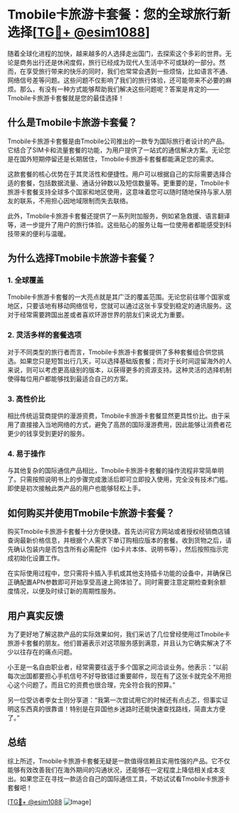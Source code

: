 # Tmobile卡旅游卡套餐：您的全球旅行新选择[[TG💪+ @esim1088](https://t.me/s/esim1088)]

随着全球化进程的加快，越来越多的人选择走出国门，去探索这个多彩的世界。无论是商务出行还是休闲度假，旅行已经成为现代人生活中不可或缺的一部分。然而，在享受旅行带来的快乐的同时，我们也常常会遇到一些烦恼，比如语言不通、网络信号差等问题。这些问题不仅影响了我们的旅行体验，还可能带来不必要的麻烦。那么，有没有一种方式能够帮助我们解决这些问题呢？答案是肯定的——Tmobile卡旅游卡套餐就是您的最佳选择！

## 什么是Tmobile卡旅游卡套餐？

Tmobile卡旅游卡套餐是由Tmobile公司推出的一款专为国际旅行者设计的产品。它结合了SIM卡和流量套餐的功能，为用户提供了一站式的通信解决方案。无论您是在国外短期停留还是长期居住，Tmobile卡旅游卡套餐都能满足您的需求。

这款套餐的核心优势在于其灵活性和便捷性。用户可以根据自己的实际需要选择合适的套餐，包括数据流量、通话分钟数以及短信数量等。更重要的是，Tmobile卡旅游卡套餐支持全球多个国家和地区使用，这意味着您可以随时随地保持与家人朋友的联系，不用担心因地域限制而失去联络。

此外，Tmobile卡旅游卡套餐还提供了一系列附加服务，例如紧急救援、语言翻译等，进一步提升了用户的旅行体验。这些贴心的服务让每一位使用者都能感受到科技带来的便利与温暖。

## 为什么选择Tmobile卡旅游卡套餐？

### 1. 全球覆盖

Tmobile卡旅游卡套餐的一大亮点就是其广泛的覆盖范围。无论您前往哪个国家或地区，只要该地有移动网络信号，您就可以通过这张卡享受到稳定的通讯服务。这对于经常需要跨国出差或者喜欢环游世界的朋友们来说尤为重要。

### 2. 灵活多样的套餐选项

对于不同类型的旅行者而言，Tmobile卡旅游卡套餐提供了多种套餐组合供您挑选。如果您只是短暂出行几天，可以选择基础版套餐；而对于长时间逗留海外的人来说，则可以考虑更高级别的版本，以获得更多的资源支持。这种灵活的选择机制使得每位用户都能够找到最适合自己的方案。

### 3. 高性价比

相比传统运营商提供的漫游资费，Tmobile卡旅游卡套餐显然更具性价比。由于采用了直接接入当地网络的方式，避免了高昂的国际漫游费用，因此能够让消费者花更少的钱享受到更好的服务。

### 4. 易于操作

与其他复杂的国际通信产品相比，Tmobile卡旅游卡套餐的操作流程非常简单明了。只需按照说明书上的步骤完成激活后即可立即投入使用，完全没有技术门槛。即使是初次接触此类产品的用户也能够轻松上手。

## 如何购买并使用Tmobile卡旅游卡套餐？

购买Tmobile卡旅游卡套餐十分方便快捷。首先访问官方网站或者授权经销商店铺查询最新价格信息，并根据个人需求下单订购相应版本的套餐。收到货物之后，请先确认包装内是否包含所有必需配件（如卡片本体、说明书等），然后按照指示完成初始化设置工作。

在实际使用过程中，您只需将卡插入手机或其他支持插卡功能的设备中，并确保已正确配置APN参数即可开始享受高速上网体验了。同时需要注意定期检查剩余额度情况，以便及时续订新的周期性服务。

## 用户真实反馈

为了更好地了解这款产品的实际效果如何，我们采访了几位曾经使用过Tmobile卡旅游卡套餐的朋友。他们普遍表示对这项服务感到满意，并且认为它确实解决了不少以往存在的痛点问题。

小王是一名自由职业者，经常需要往返于多个国家之间洽谈业务。他表示：“以前每次出国都要担心手机信号不好导致错过重要邮件，现在有了这张卡就完全不用担心这个问题了。而且它的资费也很合理，完全符合我的预算。”

另一位受访者李女士则分享道：“我第一次尝试用它的时候还有点忐忑，但事实证明这东西真的很靠谱！特别是在异国他乡迷路时还能快速查找路线，简直太方便了。”

## 总结

综上所述，Tmobile卡旅游卡套餐无疑是一款值得信赖且实用性强的产品。它不仅能够有效改善我们在海外期间的沟通状况，还能够在一定程度上降低相关成本支出。如果您正在寻找一款适合自己的国际通信工具，不妨试试看Tmobile卡旅游卡套餐吧！

[[TG💪+ @esim1088](https://t.me/s/esim1088) ![Image](https://i.postimg.cc/4NQfJmqS/Snipaste-2025-05-13-00-14-12.png)]